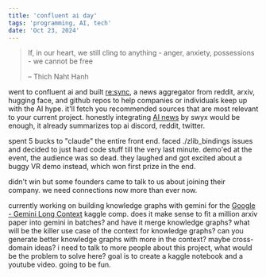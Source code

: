 ```yaml
---
title: 'confluent ai day'
tags: 'programming, AI, tech'
date: 'Oct 23, 2024'
---
```


> If, in our heart, we still cling to anything - anger, anxiety, possessions - we cannot be free
>
> – Thich Naht Hanh

went to confluent ai and built [re:sync](https://github.com/weichunnn/sync), a news aggregator from reddit, arxiv, hugging face, and github repos to help companies or individuals keep up with the AI hype. it'll fetch you recommended sources that are most relevant to your current project. honestly integrating [AI news](https://buttondown.com/ainews) by swyx would be enough, it already summarizes top ai discord, reddit, twitter.

spent 5 bucks to "claude" the entire front end. faced ./zlib_bindings issues and decided to just hard code stuff till the very last minute. demo'ed at the event, the audience was so dead. they laughed and got excited about a buggy VR demo instead, which won first prize in the end.

didn't win but some founders came to talk to us about joining their company. we need connections now more than ever now.

currently working on building knowledge graphs with gemini for the [Google - Gemini Long Context](https://www.kaggle.com/competitions/gemini-long-context/overview) kaggle comp. does it make sense to fit a million arxiv paper into gemini in batches? and have it merge knowledge graphs? what will be the killer use case of the context for knowledge graphs? can you generate better knowledge graphs with more in the context? maybe cross-domain ideas? i need to talk to more people about this project, what would be the problem to solve here? goal is to create a kaggle notebook and a youtube video. going to be fun.

